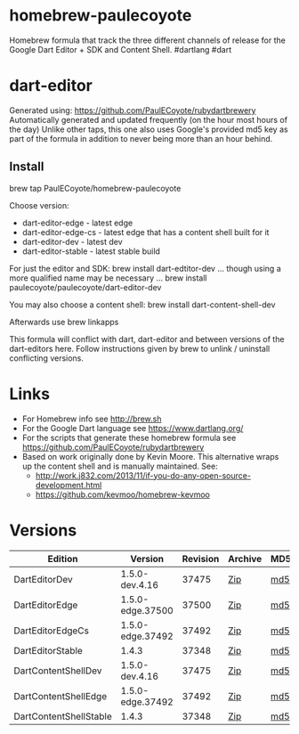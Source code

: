 homebrew-paulecoyote
====================

Homebrew formula that track the three different channels of release for the Google Dart Editor + SDK and Content Shell.  #dartlang #dart

dart-editor
===========

Generated using: https://github.com/PaulECoyote/rubydartbrewery
Automatically generated and updated frequently (on the hour most hours of the day)
Unlike other taps, this one also uses Google's provided md5 key as part of the formula in addition to never being more than an hour behind.

Install
-------
brew tap PaulECoyote/homebrew-paulecoyote

Choose version:
* dart-editor-edge - latest edge
* dart-editor-edge-cs - latest edge that has a content shell built for it
* dart-editor-dev - latest dev
* dart-editor-stable - latest stable build

For just the editor and SDK:
brew install dart-edtitor-dev
... though using a more qualified name may be necessary ...
brew install paulecoyote/paulecoyote/dart-editor-dev

You may also choose a content shell:
brew install dart-content-shell-dev

Afterwards use 
brew linkapps

This formula will conflict with dart, dart-editor and between versions of the dart-editors here.  Follow instructions given by brew to unlink / uninstall conflicting versions.

Links
=====
* For Homebrew info see http://brew.sh
* For the Google Dart language see https://www.dartlang.org/
* For the scripts that generate these homebrew formula see https://github.com/PaulECoyote/rubydartbrewery
* Based on work originally done by Kevin Moore. This alternative wraps up the content shell and is manually maintained.  See: 
    * http://work.j832.com/2013/11/if-you-do-any-open-source-development.html
    * https://github.com/kevmoo/homebrew-kevmoo

Versions
========
| Edition | Version | Revision | Archive | MD5 | Notes |
| ------- | ------- | -------- | ------- | --- | ----- |
| DartEditorDev | 1.5.0-dev.4.16 | 37475 | [Zip](http://storage.googleapis.com/dart-archive/channels/dev/release/37475/editor/darteditor-macos-x64.zip) | [md5](http://storage.googleapis.com/dart-archive/channels/dev/release/37475/editor/darteditor-macos-x64.zip.md5sum) | [Changes](http://storage.googleapis.com/dart-archive/channels/dev/release/latest/changelog.html) |
| DartEditorEdge | 1.5.0-edge.37500 | 37500 | [Zip](http://storage.googleapis.com/dart-archive/channels/be/raw/37500/editor/darteditor-macos-x64.zip) | [md5](http://storage.googleapis.com/dart-archive/channels/be/raw/37500/editor/darteditor-macos-x64.zip.md5sum) | - |
| DartEditorEdgeCs | 1.5.0-edge.37492 | 37492 | [Zip](http://storage.googleapis.com/dart-archive/channels/be/raw/37492/editor/darteditor-macos-x64.zip) | [md5](http://storage.googleapis.com/dart-archive/channels/be/raw/37492/editor/darteditor-macos-x64.zip.md5sum) | - |
| DartEditorStable | 1.4.3 | 37348 | [Zip](http://storage.googleapis.com/dart-archive/channels/stable/release/37348/editor/darteditor-macos-x64.zip) | [md5](http://storage.googleapis.com/dart-archive/channels/stable/release/37348/editor/darteditor-macos-x64.zip.md5sum) | [Changes](http://storage.googleapis.com/dart-archive/channels/stable/release/latest/changelog.html) |
| DartContentShellDev | 1.5.0-dev.4.16 | 37475 | [Zip](http://storage.googleapis.com/dart-archive/channels/dev/release/37475/dartium/content_shell-macos-ia32-release.zip) | [md5](http://storage.googleapis.com/dart-archive/channels/dev/release/37475/dartium/content_shell-macos-ia32-release.zip.md5sum) | - |
| DartContentShellEdge | 1.5.0-edge.37492 | 37492 | [Zip](http://storage.googleapis.com/dart-archive/channels/be/raw/37492/dartium/content_shell-macos-ia32-release.zip) | [md5](http://storage.googleapis.com/dart-archive/channels/be/raw/37492/dartium/content_shell-macos-ia32-release.zip.md5sum) | - |
| DartContentShellStable | 1.4.3 | 37348 | [Zip](http://storage.googleapis.com/dart-archive/channels/stable/release/37348/dartium/content_shell-macos-ia32-release.zip) | [md5](http://storage.googleapis.com/dart-archive/channels/stable/release/37348/dartium/content_shell-macos-ia32-release.zip.md5sum) | - |
